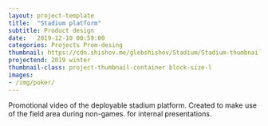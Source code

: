 ```yaml
---
layout: project-template
title:  "Stadium platform"
subtitle: Product design
date:   2019-12-10 00:59:00
categories: Projects Prom-desing
thumbnail: https://cdn.shishov.me/glebshishov/Stadium/Stadium-thumbnail.png
projectend: 2019 winter
thumbnail-class: project-thumbnail-container block-size-l
images:
- /img/poker/
---
```

Promotional video of the deployable stadium platform. Created to make use of the field area during non-games. for internal presentations.